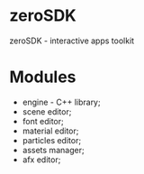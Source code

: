 # zeroSDK
zeroSDK - interactive apps toolkit

# Modules
 - engine - C++ library;
 - scene editor;
 - font editor;
 - material editor;
 - particles editor;
 - assets manager;
 - afx editor;
